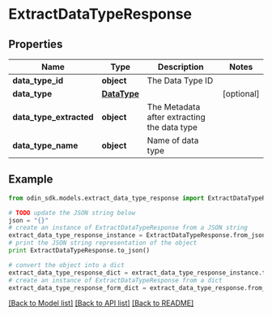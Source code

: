 # ExtractDataTypeResponse


## Properties

Name | Type | Description | Notes
------------ | ------------- | ------------- | -------------
**data_type_id** | **object** | The Data Type ID | 
**data_type** | [**DataType**](DataType.md) |  | [optional] 
**data_type_extracted** | **object** | The Metadata after extracting the data type | 
**data_type_name** | **object** | Name of data type | 

## Example

```python
from odin_sdk.models.extract_data_type_response import ExtractDataTypeResponse

# TODO update the JSON string below
json = "{}"
# create an instance of ExtractDataTypeResponse from a JSON string
extract_data_type_response_instance = ExtractDataTypeResponse.from_json(json)
# print the JSON string representation of the object
print ExtractDataTypeResponse.to_json()

# convert the object into a dict
extract_data_type_response_dict = extract_data_type_response_instance.to_dict()
# create an instance of ExtractDataTypeResponse from a dict
extract_data_type_response_form_dict = extract_data_type_response.from_dict(extract_data_type_response_dict)
```
[[Back to Model list]](../README.md#documentation-for-models) [[Back to API list]](../README.md#documentation-for-api-endpoints) [[Back to README]](../README.md)


